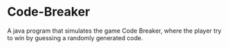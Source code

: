 # Code-Breaker
A java program that simulates the game Code Breaker, where the player try to win by guessing a randomly generated code.
